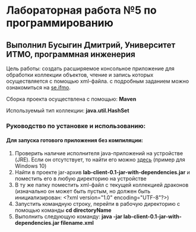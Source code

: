 # Лабораторная работа №5 по программированию
## Выполнил Бусыгин Дмитрий, Университет ИТМО, программная инженерия
Цель работы: создать расширяемое консольное приложение для обработки коллекции объектов, чтение и запись которых осуществляется с помощью xml-файла. с подробным заданием можно ознакомиться на [se.ifmo](https://se.ifmo.ru/courses/programming#labs). 

Сборка проекта осуществлена с помощью: **Maven**

Используемый тип коллекции: **java.util.HashSet**

### Руководство по установке и использованию:
#### Для запуска готового приложения без компиляции:
1.  Проверить наличие исполнителя java-приложений на устройстве (JRE). Если он отсутствует, то найти его можно [здесь](https://www.java.com/en/download/windows_offline.jsp) (пример для Windows 10)
2.  Найти в проекте jar-архив **lab-client-0.1-jar-with-dependencies.jar** и поместить его в любую директорию на устройстве
3.  В ту же папку поместить xml-файл с текущей коллекцией драконов (изначально он может быть пустым, но должен быть инициализирован: \<?xml version="1.0" encoding="UTF-8"?\>)
4.  Запустить командную строку, перейти в рабочую директорию с помощью команды **cd directoryName** 
5.  Выполнить следующую команду: **java -jar lab-client-0.1-jar-with-dependencies.jar filename.xml**
